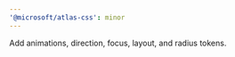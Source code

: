 ```yaml
---
'@microsoft/atlas-css': minor
---
```


Add animations, direction, focus, layout, and radius tokens.
